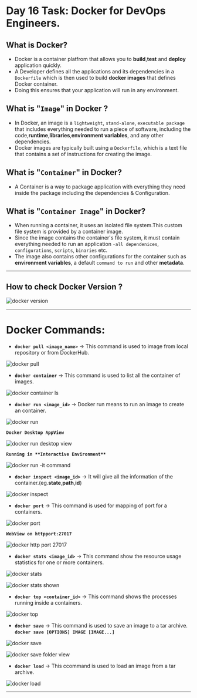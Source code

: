 # Day 16 Task: Docker for DevOps Engineers.

## What is Docker?
- Docker is a container platfrom that allows you to **build**,**test** and **deploy** application quickly.
- A Developer defines all the applications and its dependencies in a `Dockerfile` which is then used to build **docker images** that defines  Docker container.
- Doing this ensures that your application will run in any environment.

## What is "`Image`" in Docker ?
- In Docker, an image is a `lightweight`, `stand-alone`, `executable package` that includes everything needed to run a piece of software, including the code,**runtime**,**libraries**,**environment variables**, and any other dependencies. 
- Docker images are typically built using a `Dockerfile`, which is a text file that contains a set of instructions for creating the image.

## What is "`Container`" in Docker?
- A Container is a way to package application with everything they need inside the package including the dependencies & Configuration.

## What is "`Container Image`" in Docker?
- When running a container, it uses an isolated file system.This custom file system is provided by a container image.
- Since the image contains the container's file system, it must contain everything needed to run an application `-all dependenices`, `configurations`, `scripts`, `binaries` etc.
- The image also contains other configurations for the container such as **environment variables**, a default `command to run` and other **metadata**.

---
## How to check Docker Version ?

![docker version](https://user-images.githubusercontent.com/76991475/227799561-33288aee-80f8-4dcb-b17c-5d3baca08358.png)

---
# Docker Commands:
- **`docker pull <image_name>`** -> This command is used to image from local repository or from DockerHub.

![docker pull](https://user-images.githubusercontent.com/76991475/227799767-94468a81-3550-43af-a5e9-9a8268929961.png)

- **`docker container`** -> This command is used to list all the container of images.

![docker container ls](https://user-images.githubusercontent.com/76991475/227799581-fb443d39-3c06-4212-8cfe-ba8f7c11ed3d.png)

- **`docker run <image_id>`** -> Docker run means to run an image to create an container.

![docker run](https://user-images.githubusercontent.com/76991475/227799605-5401eb71-6f17-4dfb-9da6-61da7bc3f44b.png)

**`Docker Desktop AppView`**

![docker run desktop view](https://user-images.githubusercontent.com/76991475/227799614-9efc6014-2c9d-49c8-865e-9750c1e1f298.png)

**`Running in **Interactive Environment** `**

![docker run -it command](https://user-images.githubusercontent.com/76991475/227799647-5b391b1f-d0c7-4761-963c-2e058a023e85.png)


- **`docker inspect <image_id>`** -> It will give all the information of the container.(eg.**state**,**path**,**id**)

![docker inspect](https://user-images.githubusercontent.com/76991475/227799664-a2b6fca8-c7e4-4cce-aaf0-1cecedda6f5a.png)

- **`docker port`** -> This command is used for mapping of port for a containers.

![docker port](https://user-images.githubusercontent.com/76991475/227799787-2efc2843-b924-44cb-afcd-450dbdc591dd.png)

**`WebView on httpport:27017`**

![docker http port 27017](https://user-images.githubusercontent.com/76991475/227799795-10f45714-bf4d-4019-9127-300d8de383b8.png)

- **`docker stats <image_id>`** -> This command show the resource usage statistics for one or more containers.

![docker stats](https://user-images.githubusercontent.com/76991475/227799829-3faaae90-e2f6-46b1-8374-d12f4096f5ac.png)

![docker stats shown](https://user-images.githubusercontent.com/76991475/227799848-59ebc866-7bb5-4c99-9b9e-136e1d9907d0.png)

- **`docker top <container_id>`** -> This command shows the processes running inside a containers.

![docker top](https://user-images.githubusercontent.com/76991475/227799860-2fdd0ffa-bc9d-4d71-a1c6-2296b12a89f1.png)

- **`docker save`** -> This command is used to save an image to a tar archive.
**`docker save [OPTIONS] IMAGE [IMAGE...]`**

![docker save](https://user-images.githubusercontent.com/76991475/227799887-bfc8c908-cdb9-49b2-9e2b-9892f59ef4cc.png)

![docker save folder view](https://user-images.githubusercontent.com/76991475/227799894-e1bf8605-8262-4c6c-a375-d428e465814c.png)

- **`docker load`** -> This ccommand is used to load an image from a tar archive.

![docker load](https://user-images.githubusercontent.com/76991475/227799911-5b82c948-4e2b-4ba5-afb6-d5a53f219762.png)

---

